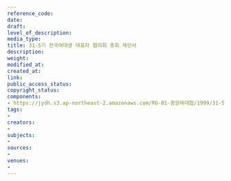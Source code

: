 ```yaml
---
reference_code: 
date: 
draft: 
level_of_description: 
media_type: 
title: 31-5기 전국여대생 대표자 협의회 총회 제안서
description: 
weight: 
modified_at: 
created_at: 
link: 
public_access_status: 
copyright_status: 
components:
- https://jydh.s3.ap-northeast-2.amazonaws.com/RG-01-중앙여대협/1999/31-5기+전국여대생+대표자+협의회+총회+제안서.pdf
tags:
- 
creators:
- 
subjects:
- 
sources:
- 
venues:
- 
---
```

